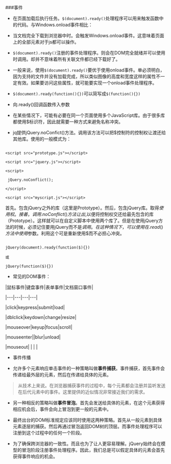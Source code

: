 ###事件

 - 在页面加载后执行任务。`$(document).ready()`处理程序可以用来触发函数中的代码。与Windows.onload事件相比：

 - 当文档完全下载到浏览器中时。会触发Windows.onload事件。这意味着页面上的全部元素对于js都可以操作。

 - `$(document).ready()`注册的事件处理程序。则会在DOM完全就绪并可以使用时调用。却并不意味着所有关联文件都已经下载好了。

 - 一般来说，使用`$(document).ready()`要优于使用onload事件。单必须明白，因为支持的文件并没有加载完成，所以类似图像的高度和宽度这样的属性不一定有效。如果要访问这些属性，就可能要实现一个onload事件处理程序。

 - `$(document).ready(function(){})`可以简写成`$(function(){})`

 - 向.ready()回调函数传入参数

 - 在某些情况下，可能有必要在同一个页面使用多个JavaScript库。由于很多库都使用$标识符，因此就需要一种方式来避免名称冲突。

 - jq提供jQuery.noConfict()方法。调用该方法可以把$控制符的控制权让渡还给其他库。使用的一般模式为：

```

<script src="prototype.js"></script>

<script src="jquery.js"></script>

<script>

 jQuery.noConflict();

</script>

<script src="myscript.js"></script>

```

首先。包含jQuery之外的库（这里是Prototype）。然后，包含jQuery库。取得$使用权。接着，调用.noConflict()方法让出$,以便将控制权交还给最先包含的库（Prototype）。这样就可以在自定义脚本中使用两个库了。但是在使用jQuery方法的时候，必须记住要用jQuery而不是$调用。在这种情况下，可以使用在.read()方法中使用$参数。利用这个可是重新使用$而不必担心冲突。

```

jQuery(document).ready(function($){})

或

jQuery(function($){})

```



- 常见的DOM事件：


|鼠标事件|键盘事件|表单事件|文档窗口事件|

|---|---|---|---|

|click|keypress|submit|load|

|dblclick|keydown|change|resize|

|mouseover|keyup|focus|scroll|

|mouseenter||blur|unload|

|mouseout| | | |



- 事件传播

 - 允许多个元素响应单击事件的一种策略叫做**事件捕获**。事件捕获，首先事件会传递给最外层的元素，然后在传递给具体的元素。

>从技术上来说。在浏览器捕获事件的过程中，每个元素都会注册并监听发送在后代元素中的事件。这里提供的近似情况非常接近我们的需求。

 - 另一种相反的策略叫做**事件冒泡**。首先会发送给具体的元素，在这个元素获得相应机会后，事件会向上冒泡到更一般的元素中。

 - 最终出台的DOM标准规定应该同时使用这两种策略。首先从一般元素到具体元素逐层的捕获。然后再通过冒泡返回DOM树的顶层。而事件处理程序可以注册到这个过程中的任何一个阶段。

 - 为了确保跨浏览器的一致性。而且也为了让人更容易理解。jQuery始终会在模型的冒泡阶段注册事件处理程序。因此，我们总是可以假定具体的元素会首先获得事件响应的机会。
